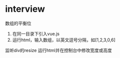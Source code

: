 # interview

数组的平衡位
1. 在同一目录下引入vue.js
2. 运行html，输入数组，以英文逗号分隔，如[1,2,3,0,6]

监听div的resize
运行html并在控制台中修改宽度或高度
